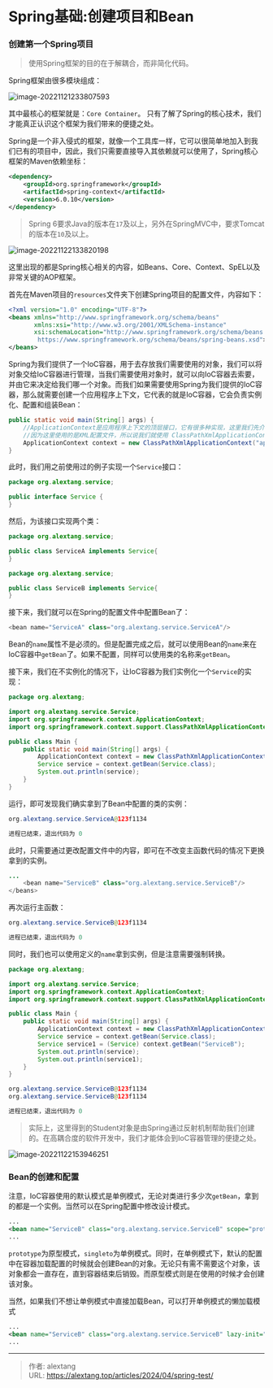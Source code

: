 # Spring基础:创建项目和Bean


### 创建第一个Spring项目

> 使用Spring框架的目的在于解耦合，而非简化代码。

Spring框架由很多模块组成：

![image-20221121233807593](https://image.itbaima.cn/markdown/2022/11/21/KT2XhuCNVmcSvi5.png)

其中最核心的框架就是：`Core Container`。 只有了解了Spring的核心技术，我们才能真正认识这个框架为我们带来的便捷之处。

Spring是一个非入侵式的框架，就像一个工具库一样，它可以很简单地加入到我们已有的项目中，因此，我们只需要直接导入其依赖就可以使用了，Spring核心框架的Maven依赖坐标：

```xml
<dependency>
    <groupId>org.springframework</groupId>
    <artifactId>spring-context</artifactId>
    <version>6.0.10</version>
</dependency>
```

> Spring 6要求Java的版本在`17`及以上，另外在SpringMVC中，要求Tomcat的版本在`10`及以上。

![image-20221122133820198](https://image.itbaima.cn/markdown/2022/11/22/HszTflPavUdQKGJ.png)

这里出现的都是Spring核心相关的内容，如Beans、Core、Context、SpEL以及非常关键的AOP框架。

首先在Maven项目的`resources`文件夹下创建Spring项目的配置文件，内容如下：

```xml
<?xml version="1.0" encoding="UTF-8"?>
<beans xmlns="http://www.springframework.org/schema/beans"
       xmlns:xsi="http://www.w3.org/2001/XMLSchema-instance"
       xsi:schemaLocation="http://www.springframework.org/schema/beans
        https://www.springframework.org/schema/beans/spring-beans.xsd">
</beans>
```

Spring为我们提供了一个IoC容器，用于去存放我们需要使用的对象，我们可以将对象交给IoC容器进行管理，当我们需要使用对象时，就可以向IoC容器去索要，并由它来决定给我们哪一个对象。而我们如果需要使用Spring为我们提供的IoC容器，那么就需要创建一个应用程序上下文，它代表的就是IoC容器，它会负责实例化、配置和组装Bean：

```java
public static void main(String[] args) {
  	//ApplicationContext是应用程序上下文的顶层接口，它有很多种实现，这里我们先介绍第一种
  	//因为这里使用的是XML配置文件，所以说我们就使用 ClassPathXmlApplicationContext 这个实现类
    ApplicationContext context = new ClassPathXmlApplicationContext("application.xml");  //这里写上刚刚的名字
}
```

此时，我们用之前使用过的例子实现一个`Service`接口：

```java
package org.alextang.service;

public interface Service {
}

```

然后，为该接口实现两个类：

```java
package org.alextang.service;

public class ServiceA implements Service{
}
```

```java
package org.alextang.service;

public class ServiceB implements Service{
}
```

接下来，我们就可以在Spring的配置文件中配置Bean了：

```java
<bean name="ServiceA" class="org.alextang.service.ServiceA"/>
```

Bean的`name`属性不是必须的。但是配置完成之后，就可以使用Bean的`name`来在IoC容器中`getBean`了。如果不配置，同样可以使用类的名称来`getBean`。

接下来，我们在不实例化的情况下，让IoC容器为我们实例化一个`Service`的实现：

```java
package org.alextang;

import org.alextang.service.Service;
import org.springframework.context.ApplicationContext;
import org.springframework.context.support.ClassPathXmlApplicationContext;

public class Main {
    public static void main(String[] args) {
        ApplicationContext context = new ClassPathXmlApplicationContext("application.xml");
        Service service = context.getBean(Service.class);
        System.out.println(service);
    }
}
```

运行，即可发现我们确实拿到了Bean中配置的类的实例：

```java
org.alextang.service.ServiceA@123f1134

进程已结束，退出代码为 0
```

此时，只需要通过更改配置文件中的内容，即可在不改变主函数代码的情况下更换拿到的实例。

```java
...
    <bean name="ServiceB" class="org.alextang.service.ServiceB"/>
</beans>
```

再次运行主函数：

```java
org.alextang.service.ServiceB@123f1134

进程已结束，退出代码为 0
```

同时，我们也可以使用定义的`name`拿到实例，但是注意需要强制转换。

```java
package org.alextang;

import org.alextang.service.Service;
import org.springframework.context.ApplicationContext;
import org.springframework.context.support.ClassPathXmlApplicationContext;

public class Main {
    public static void main(String[] args) {
        ApplicationContext context = new ClassPathXmlApplicationContext("application.xml");
        Service service = context.getBean(Service.class);
        Service service1 = (Service) context.getBean("ServiceB");
        System.out.println(service);
        System.out.println(service1);
    }
}
```

```java
org.alextang.service.ServiceB@123f1134
org.alextang.service.ServiceB@123f1134

进程已结束，退出代码为 0
```

> 实际上，这里得到的Student对象是由Spring通过反射机制帮助我们创建的。在高耦合度的软件开发中，我们才能体会到IoC容器管理的便捷之处。

![image-20221122153946251](https://image.itbaima.cn/markdown/2022/11/22/sjLiFokU1f3CvH5.png)

### Bean的创建和配置

注意，IoC容器使用的默认模式是单例模式，无论对类进行多少次`getBean`，拿到的都是一个实例。当然可以在Spring配置中修改设计模式。

```xml
...
<bean name="ServiceB" class="org.alextang.service.ServiceB" scope="prototype"/>
...
```

`prototype`为原型模式，`singleto`为单例模式。同时，在单例模式下，默认的配置中在容器加载配置的时候就会创建Bean的对象。无论只有需不需要这个对象，该对象都会一直存在，直到容器结束后销毁。而原型模式则是在使用的时候才会创建该对象。

当然，如果我们不想让单例模式中直接加载Bean，可以打开单例模式的懒加载模式

```xml
...
<bean name="ServiceB" class="org.alextang.service.ServiceB" lazy-init="true"/>
...
```


---

> 作者: alextang  
> URL: https://alextang.top/articles/2024/04/spring-test/  

